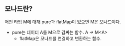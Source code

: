## 모나드란? 
어떤 타입 M에 대해 pure과 flatMap이 있으면 M은 모나드이다.
- pure는 데이터 A를 M으로 감싸는 함수. A → M<A\>
  - flatMap은 모나드를 연결하고 변환하는 함수. 